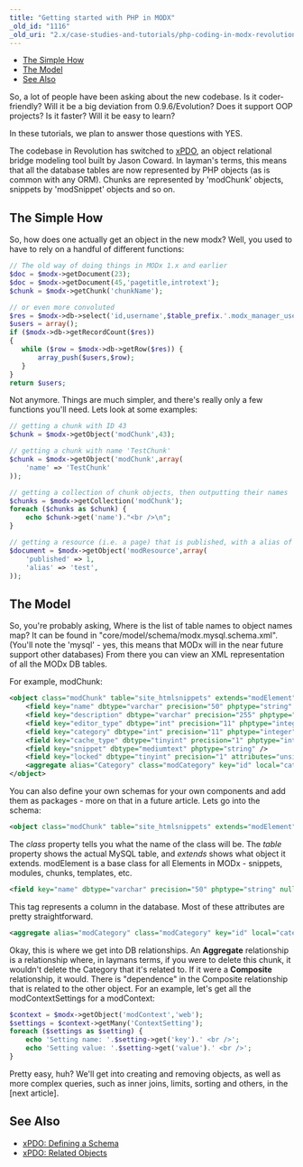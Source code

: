 ```yaml
---
title: "Getting started with PHP in MODX"
_old_id: "1116"
_old_uri: "2.x/case-studies-and-tutorials/php-coding-in-modx-revolution,-pt.-i"
---
```


- [The Simple How](#the-simple-how)
- [The Model](#the-model)
- [See Also](#see-also)

So, a lot of people have been asking about the new codebase. Is it coder-friendly? Will it be a big deviation from 0.9.6/Evolution? Does it support OOP projects? Is it faster? Will it be easy to learn?

In these tutorials, we plan to answer those questions with YES.

The codebase in Revolution has switched to [xPDO](http://www.xpdo.org/ "xPDO Homepage"), an object relational bridge modeling tool built by Jason Coward. In layman's terms, this means that all the database tables are now represented by PHP objects (as is common with any ORM). Chunks are represented by 'modChunk' objects, snippets by 'modSnippet' objects and so on.

## The Simple How 

So, how does one actually get an object in the new modx? Well, you used to have to rely on a handful of different functions:

``` php 
// The old way of doing things in MODx 1.x and earlier
$doc = $modx->getDocument(23);
$doc = $modx->getDocument(45,'pagetitle,introtext');
$chunk = $modx->getChunk('chunkName');

// or even more convoluted
$res = $modx->db->select('id,username',$table_prefix.'.modx_manager_users');
$users = array();
if ($modx->db->getRecordCount($res))
{
   while ($row = $modx->db->getRow($res)) {
       array_push($users,$row);
   }
}
return $users;
```

Not anymore. Things are much simpler, and there's really only a few functions you'll need. Lets look at some examples:

``` php 
// getting a chunk with ID 43
$chunk = $modx->getObject('modChunk',43);

// getting a chunk with name 'TestChunk'
$chunk = $modx->getObject('modChunk',array(
    'name' => 'TestChunk'
));

// getting a collection of chunk objects, then outputting their names
$chunks = $modx->getCollection('modChunk');
foreach ($chunks as $chunk) {
    echo $chunk->get('name')."<br />\n";
}

// getting a resource (i.e. a page) that is published, with a alias of 'test'
$document = $modx->getObject('modResource',array(
    'published' => 1,
    'alias' => 'test',
));
```

## The Model 

So, you're probably asking, Where is the list of table names to object names map? It can be found in "core/model/schema/modx.mysql.schema.xml". (You'll note the 'mysql' - yes, this means that MODx will in the near future support other databases) From there you can view an XML representation of all the MODx DB tables.

For example, modChunk:

``` xml 
<object class="modChunk" table="site_htmlsnippets" extends="modElement">
    <field key="name" dbtype="varchar" precision="50" phptype="string" null="false" default="" index="unique" />
    <field key="description" dbtype="varchar" precision="255" phptype="string" null="false" default="Chunk" />
    <field key="editor_type" dbtype="int" precision="11" phptype="integer" null="false" default="0" />
    <field key="category" dbtype="int" precision="11" phptype="integer" null="false" default="0" />
    <field key="cache_type" dbtype="tinyint" precision="1" phptype="integer" null="false" default="0" />
    <field key="snippet" dbtype="mediumtext" phptype="string" />
    <field key="locked" dbtype="tinyint" precision="1" attributes="unsigned" phptype="boolean" null="false" default="0" />
    <aggregate alias="Category" class="modCategory" key="id" local="category" foreign="id" cardinality="one" owner="foreign" />
</object>
```

You can also define your own schemas for your own components and add them as packages - more on that in a future article. Lets go into the schema:

``` xml 
<object class="modChunk" table="site_htmlsnippets" extends="modElement">
```

The _class_ property tells you what the name of the class will be. The _table_ property shows the actual MySQL table, and _extends_ shows what object it extends. modElement is a base class for all Elements in MODx - snippets, modules, chunks, templates, etc.

``` xml 
<field key="name" dbtype="varchar" precision="50" phptype="string" null="false" default="" index="unique" />
```

This tag represents a column in the database. Most of these attributes are pretty straightforward.

``` xml 
<aggregate alias="modCategory" class="modCategory" key="id" local="category" foreign="id" cardinality="one" owner="foreign" />
```

Okay, this is where we get into DB relationships. An **Aggregate** relationship is a relationship where, in laymans terms, if you were to delete this chunk, it wouldn't delete the Category that it's related to. If it were a **Composite** relationship, it would. There is "dependence" in the Composite relationship that is related to the other object. For an example, let's get all the modContextSettings for a modContext:

``` php 
$context = $modx->getObject('modContext','web');
$settings = $context->getMany('ContextSetting');
foreach ($settings as $setting) {
    echo 'Setting name: '.$setting->get('key').' <br />';
    echo 'Setting value: '.$setting->get('value').' <br />';
}
```

Pretty easy, huh? We'll get into creating and removing objects, as well as more complex queries, such as inner joins, limits, sorting and others, in the \[next article\].

## See Also 

- [xPDO: Defining a Schema](extending-modx/xpdo/custom-models/defining-a-schema "Defining a Schema")
- [xPDO: Related Objects](extending-modx/xpdo/retrieving-objects/related-objects "Working with Related Objects")
